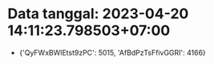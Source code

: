 # Data tanggal: 2023-04-20 14:11:23.798503+07:00

* {'QyFWxBWlEtst9zPC': 5015, 'AfBdPzTsFfivGGRI': 4166}
